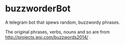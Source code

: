 # buzzworderBot
A telegram bot that spews random, buzzwordy phrases.

The original phrases, verbs, nouns and so are from http://projects.wsj.com/buzzwords2014/ .

